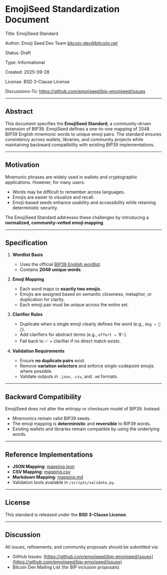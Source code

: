 # EmojiSeed Standardization Document

Title: EmojiSeed Standard

Author: Emoji Seed Dev Team <bitcoin-dev@bitcoiin.net>

Status: Draft

Type: Informational

Created: 2025-09-28

License: BSD 3-Clause License

Discussions-To: https://github.com/emojiseed/bip-emojiseed/issues

---

## Abstract

This document specifies the **EmojiSeed Standard**, a community-driven extension of BIP39. EmojiSeed defines a one-to-one mapping of 2048 BIP39 English mnemonic words to unique emoji pairs. The standard ensures consistency across wallets, libraries, and community projects while maintaining backward compatibility with existing BIP39 implementations.

---

## Motivation

Mnemonic phrases are widely used in wallets and cryptographic applications. However, for many users:

- Words may be difficult to remember across languages.  
- Emojis are easier to visualize and recall.  
- Emoji-based seeds enhance usability and accessibility while retaining deterministic security.  

The EmojiSeed Standard addresses these challenges by introducing a **normalized, community-vetted emoji mapping**.

---

## Specification

1. **Wordlist Basis**  
   - Uses the official [BIP39 English wordlist](https://github.com/bitcoin/bips/blob/master/bip-0039/english.txt).  
   - Contains **2048 unique words**.

2. **Emoji Mapping**  
   - Each word maps to **exactly two emojis**.  
   - Emojis are assigned based on semantic closeness, metaphor, or duplication for clarity.  
   - Each emoji pair must be unique across the entire set.

3. **Clarifier Rules**  
   - Duplicate when a single emoji clearly defines the word (e.g., `dog → 🐶🐶`).  
   - Add clarifiers for abstract terms (e.g., `effort → 🏋️💦`).  
   - Fall back to ✅ + clarifier if no direct match exists.

4. **Validation Requirements**  
   - Ensure **no duplicate pairs** exist.  
   - Remove **variation selectors** and enforce single-codepoint emojis where possible.  
   - Validate outputs in `.json`, `.csv`, and `.md` formats.

---

## Backward Compatibility

EmojiSeed does not alter the entropy or checksum model of BIP39. Instead:

- Mnemonics remain valid BIP39 seeds.  
- The emoji mapping is **deterministic** and **reversible** to BIP39 words.  
- Existing wallets and libraries remain compatible by using the underlying words.

---

## Reference Implementations

- **JSON Mapping**: [mapping.json](mapping.json)  
- **CSV Mapping**: [mapping.csv](mapping.csv)  
- **Markdown Mapping**: [mapping.md](mapping.md)  
- Validation tools available in `/scripts/validate.py`.

---

## License

This standard is released under the **BSD 3-Clause License**.

---

## Discussion

All issues, refinements, and community proposals should be submitted via:

- GitHub Issues: [https://github.com/emojiseed/bip-emojiseed/issues](https://github.com/emojiseed/bip-emojiseed/issues)  
- Bitcoin Dev Mailing List (for BIP inclusion proposals)  
